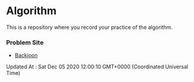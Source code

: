 # Algorithm

This is a repository where you record your practice of the algorithm.

### Problem Site

- [Backjoon](https://www.acmicpc.net/)

Updated At : Sat Dec 05 2020 12:00:10 GMT+0000 (Coordinated Universal Time)
